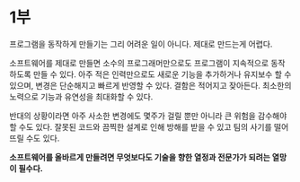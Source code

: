 # 1부

프로그램을 동작하게 만들기는 그리 어려운 일이 아니다. 제대로 만드는게 어렵다.

소프트웨어를 제대로 만들면 소수의 프로그래머만으로도 프로그램이 지속적으로 동작하도록 만들 수 있다. 아주 적은 인력만으로도 새로운 기능을 추가하거나 유지보수 할 수 있으며, 변경은 단순해지고 빠르게 반영할 수 있다. 결함은 적어지고 잦아든다. 최소한의 노력으로 기능과 유연성을 최대화할 수 있다.

반대의 상황이라면 아주 사소한 변경에도 몇주가 걸릴 뿐만 아니라 큰 위험을 감수해야할 수도 있다. 잘못된 코드와 끔찍한 설계로 인해 방해를 받을 수 있고 팀의 사기를 떨어뜨릴 수도 있다.

**소프트웨어를 올바르게 만들려면 무엇보다도 기술을 향한 열정과 전문가가 되려는 열망이 필수다.**